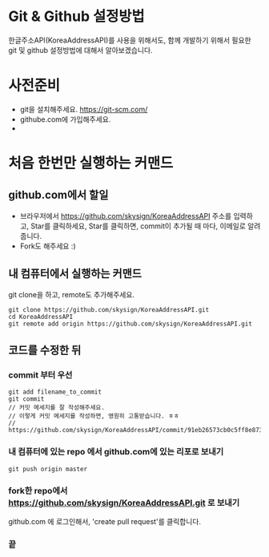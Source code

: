 # Git & Github 설정방법

한글주소API(KoreaAddressAPI)를 사용을 위해서도, 함께 개발하기 위해서 필요한 git 및 github 설정방법에 대해서 알아보겠습니다.

# 사전준비
* git을 설치해주세요. https://git-scm.com/
* githube.com에 가입해주세요.
*

# 처음 한번만 실행하는 커맨드
## github.com에서 할일
* 브라우저에서 https://github.com/skysign/KoreaAddressAPI 주소를 입력하고, Star를 클릭하세요, Star를 클릭하면, commit이 추가될 때 마다, 이메일로 알려줍니다.
* Fork도 해주세요 :)

## 내 컴퓨터에서 실행하는 커맨드
git clone을 하고, remote도 추가해주세요.
```
git clone https://github.com/skysign/KoreaAddressAPI.git
cd KoreaAddressAPI
git remote add origin https://github.com/skysign/KoreaAddressAPI.git
```

## 코드를 수정한 뒤
### commit 부터 우선
```
git add filename_to_commit
git commit
// 커밋 메세지를 잘 작성해주세요.
// 이렇게 커밋 메세지를 작성하면, 영원히 고통받습니다. ㅎㅎ
// https://github.com/skysign/KoreaAddressAPI/commit/91eb26573cb0c5ff8e873d927dd5829d2c100ecd
```

### 내 컴퓨터에 있는 repo 에서 github.com에 있는 리포로 보내기
```
git push origin master
```

### fork한 repo에서 https://github.com/skysign/KoreaAddressAPI.git 로 보내기
github.com 에 로그인해서, 'create pull request'를 클릭합니다.

### 끝
